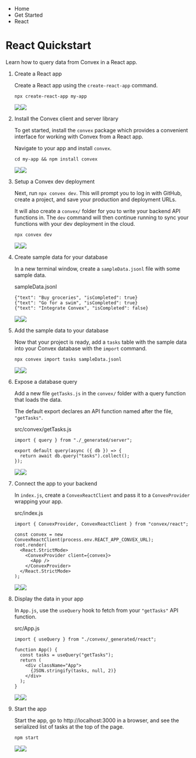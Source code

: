 <div>

<div>

<div>

<div>

-   Home
-   Get Started
-   React

<div>

<div>

# React Quickstart

</div>

Learn how to query data from Convex in a React app.

1.  <div>

    <div>

    <div>

    Create a React app

    </div>

    Create a React app using the `create-react-app` command.

    </div>

    <div>

    <div>

    <div>

        npx create-react-app my-app

    <div>

    ![](data:image/svg+xml;base64,PHN2Zz48cGF0aD48L3BhdGg+PC9zdmc+)![](data:image/svg+xml;base64,PHN2Zz48cGF0aD48L3BhdGg+PC9zdmc+)

    </div>

    </div>

    </div>

    </div>

    </div>

2.  <div>

    <div>

    <div>

    Install the Convex client and server library

    </div>

    To get started, install the `convex` package which provides a
    convenient interface for working with Convex from a React app.

    Navigate to your app and install `convex`.

    </div>

    <div>

    <div>

    <div>

        cd my-app && npm install convex

    <div>

    ![](data:image/svg+xml;base64,PHN2Zz48cGF0aD48L3BhdGg+PC9zdmc+)![](data:image/svg+xml;base64,PHN2Zz48cGF0aD48L3BhdGg+PC9zdmc+)

    </div>

    </div>

    </div>

    </div>

    </div>

3.  <div>

    <div>

    <div>

    Setup a Convex dev deployment

    </div>

    Next, run `npx convex dev`. This will prompt you to log in with
    GitHub, create a project, and save your production and deployment
    URLs.

    It will also create a `convex/` folder for you to write your backend
    API functions in. The `dev` command will then continue running to
    sync your functions with your dev deployment in the cloud.

    </div>

    <div>

    <div>

    <div>

        npx convex dev

    <div>

    ![](data:image/svg+xml;base64,PHN2Zz48cGF0aD48L3BhdGg+PC9zdmc+)![](data:image/svg+xml;base64,PHN2Zz48cGF0aD48L3BhdGg+PC9zdmc+)

    </div>

    </div>

    </div>

    </div>

    </div>

4.  <div>

    <div>

    <div>

    Create sample data for your database

    </div>

    In a new terminal window, create a `sampleData.jsonl` file with some
    sample data.

    </div>

    <div>

    <div>

    <div>

    sampleData.jsonl

    </div>

    <div>

        {"text": "Buy groceries", "isCompleted": true}
        {"text": "Go for a swim", "isCompleted": true}
        {"text": "Integrate Convex", "isCompleted": false}

    <div>

    ![](data:image/svg+xml;base64,PHN2Zz48cGF0aD48L3BhdGg+PC9zdmc+)![](data:image/svg+xml;base64,PHN2Zz48cGF0aD48L3BhdGg+PC9zdmc+)

    </div>

    </div>

    </div>

    </div>

    </div>

5.  <div>

    <div>

    <div>

    Add the sample data to your database

    </div>

    Now that your project is ready, add a `tasks` table with the sample
    data into your Convex database with the `import` command.

    </div>

    <div>

    <div>

    <div>

        npx convex import tasks sampleData.jsonl

    <div>

    ![](data:image/svg+xml;base64,PHN2Zz48cGF0aD48L3BhdGg+PC9zdmc+)![](data:image/svg+xml;base64,PHN2Zz48cGF0aD48L3BhdGg+PC9zdmc+)

    </div>

    </div>

    </div>

    </div>

    </div>

6.  <div>

    <div>

    <div>

    Expose a database query

    </div>

    Add a new file `getTasks.js` in the `convex/` folder with a query
    function that loads the data.

    The default export declares an API function named after the file,
    `"getTasks"`.

    </div>

    <div>

    <div>

    <div>

    src/convex/getTasks.js

    </div>

    <div>

        import { query } from "./_generated/server";

        export default query(async ({ db }) => {
          return await db.query("tasks").collect();
        });

    <div>

    ![](data:image/svg+xml;base64,PHN2Zz48cGF0aD48L3BhdGg+PC9zdmc+)![](data:image/svg+xml;base64,PHN2Zz48cGF0aD48L3BhdGg+PC9zdmc+)

    </div>

    </div>

    </div>

    </div>

    </div>

7.  <div>

    <div>

    <div>

    Connect the app to your backend

    </div>

    In `index.js`, create a `ConvexReactClient` and pass it to a
    `ConvexProvider` wrapping your app.

    </div>

    <div>

    <div>

    <div>

    src/index.js

    </div>

    <div>

        import { ConvexProvider, ConvexReactClient } from "convex/react";

        const convex = new ConvexReactClient(process.env.REACT_APP_CONVEX_URL);
        root.render(
          <React.StrictMode>
            <ConvexProvider client={convex}>
              <App />
            </ConvexProvider>
          </React.StrictMode>
        );

    <div>

    ![](data:image/svg+xml;base64,PHN2Zz48cGF0aD48L3BhdGg+PC9zdmc+)![](data:image/svg+xml;base64,PHN2Zz48cGF0aD48L3BhdGg+PC9zdmc+)

    </div>

    </div>

    </div>

    </div>

    </div>

8.  <div>

    <div>

    <div>

    Display the data in your app

    </div>

    In `App.js`, use the `useQuery` hook to fetch from your `"getTasks"`
    API function.

    </div>

    <div>

    <div>

    <div>

    src/App.js

    </div>

    <div>

        import { useQuery } from "./convex/_generated/react";

        function App() {
          const tasks = useQuery("getTasks");
          return (
            <div className="App">
              {JSON.stringify(tasks, null, 2)}
            </div>
          );
        }

    <div>

    ![](data:image/svg+xml;base64,PHN2Zz48cGF0aD48L3BhdGg+PC9zdmc+)![](data:image/svg+xml;base64,PHN2Zz48cGF0aD48L3BhdGg+PC9zdmc+)

    </div>

    </div>

    </div>

    </div>

    </div>

9.  <div>

    <div>

    <div>

    Start the app

    </div>

    Start the app, go to http://localhost:3000 in a browser, and see the
    serialized list of tasks at the top of the page.

    </div>

    <div>

    <div>

    <div>

        npm start

    <div>

    ![](data:image/svg+xml;base64,PHN2Zz48cGF0aD48L3BhdGg+PC9zdmc+)![](data:image/svg+xml;base64,PHN2Zz48cGF0aD48L3BhdGg+PC9zdmc+)

    </div>

    </div>

    </div>

    </div>

    </div>

</div>

</div>

</div>

</div>

</div>
